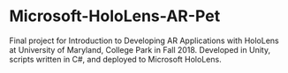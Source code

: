 # Microsoft-HoloLens-AR-Pet
Final project for Introduction to Developing AR Applications with HoloLens at University of Maryland, College Park in Fall 2018. Developed in Unity, scripts written in C#, and deployed to Microsoft HoloLens.
